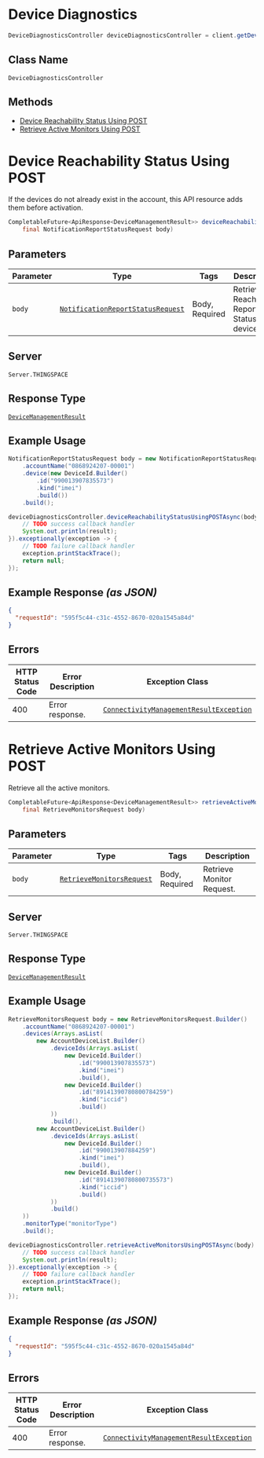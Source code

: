 # Device Diagnostics

```java
DeviceDiagnosticsController deviceDiagnosticsController = client.getDeviceDiagnosticsController();
```

## Class Name

`DeviceDiagnosticsController`

## Methods

* [Device Reachability Status Using POST](../../doc/controllers/device-diagnostics.md#device-reachability-status-using-post)
* [Retrieve Active Monitors Using POST](../../doc/controllers/device-diagnostics.md#retrieve-active-monitors-using-post)


# Device Reachability Status Using POST

If the devices do not already exist in the account, this API resource adds them before activation.

```java
CompletableFuture<ApiResponse<DeviceManagementResult>> deviceReachabilityStatusUsingPOSTAsync(
    final NotificationReportStatusRequest body)
```

## Parameters

| Parameter | Type | Tags | Description |
|  --- | --- | --- | --- |
| `body` | [`NotificationReportStatusRequest`](../../doc/models/notification-report-status-request.md) | Body, Required | Retrieve Reachability Report Status for a device. |

## Server

`Server.THINGSPACE`

## Response Type

[`DeviceManagementResult`](../../doc/models/device-management-result.md)

## Example Usage

```java
NotificationReportStatusRequest body = new NotificationReportStatusRequest.Builder()
    .accountName("0868924207-00001")
    .device(new DeviceId.Builder()
        .id("990013907835573")
        .kind("imei")
        .build())
    .build();

deviceDiagnosticsController.deviceReachabilityStatusUsingPOSTAsync(body).thenAccept(result -> {
    // TODO success callback handler
    System.out.println(result);
}).exceptionally(exception -> {
    // TODO failure callback handler
    exception.printStackTrace();
    return null;
});
```

## Example Response *(as JSON)*

```json
{
  "requestId": "595f5c44-c31c-4552-8670-020a1545a84d"
}
```

## Errors

| HTTP Status Code | Error Description | Exception Class |
|  --- | --- | --- |
| 400 | Error response. | [`ConnectivityManagementResultException`](../../doc/models/connectivity-management-result-exception.md) |


# Retrieve Active Monitors Using POST

Retrieve all the active monitors.

```java
CompletableFuture<ApiResponse<DeviceManagementResult>> retrieveActiveMonitorsUsingPOSTAsync(
    final RetrieveMonitorsRequest body)
```

## Parameters

| Parameter | Type | Tags | Description |
|  --- | --- | --- | --- |
| `body` | [`RetrieveMonitorsRequest`](../../doc/models/retrieve-monitors-request.md) | Body, Required | Retrieve Monitor Request. |

## Server

`Server.THINGSPACE`

## Response Type

[`DeviceManagementResult`](../../doc/models/device-management-result.md)

## Example Usage

```java
RetrieveMonitorsRequest body = new RetrieveMonitorsRequest.Builder()
    .accountName("0868924207-00001")
    .devices(Arrays.asList(
        new AccountDeviceList.Builder()
            .deviceIds(Arrays.asList(
                new DeviceId.Builder()
                    .id("990013907835573")
                    .kind("imei")
                    .build(),
                new DeviceId.Builder()
                    .id("89141390780800784259")
                    .kind("iccid")
                    .build()
            ))
            .build(),
        new AccountDeviceList.Builder()
            .deviceIds(Arrays.asList(
                new DeviceId.Builder()
                    .id("990013907884259")
                    .kind("imei")
                    .build(),
                new DeviceId.Builder()
                    .id("89141390780800735573")
                    .kind("iccid")
                    .build()
            ))
            .build()
    ))
    .monitorType("monitorType")
    .build();

deviceDiagnosticsController.retrieveActiveMonitorsUsingPOSTAsync(body).thenAccept(result -> {
    // TODO success callback handler
    System.out.println(result);
}).exceptionally(exception -> {
    // TODO failure callback handler
    exception.printStackTrace();
    return null;
});
```

## Example Response *(as JSON)*

```json
{
  "requestId": "595f5c44-c31c-4552-8670-020a1545a84d"
}
```

## Errors

| HTTP Status Code | Error Description | Exception Class |
|  --- | --- | --- |
| 400 | Error response. | [`ConnectivityManagementResultException`](../../doc/models/connectivity-management-result-exception.md) |

